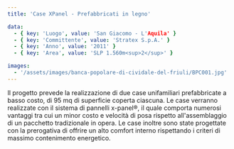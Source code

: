 ```yaml
---
title: 'Case XPanel - Prefabbricati in legno'

data:
  - { key: 'Luogo', value: 'San Giacomo - L'Aquila' }
  - { key: 'Committente', value: 'Stratex S.p.A.' }
  - { key: 'Anno', value: '2011' }
  - { key: 'Area', value: 'SLP 1.560m<sup>2</sup>' }

images:
  - '/assets/images/banca-popolare-di-cividale-del-friuli/BPC001.jpg'
---
```


Il progetto prevede la realizzazione di due case unifamiliari prefabbricate a basso costo, di 95 mq di 
superficie coperta ciascuna. Le case verranno realizzate con il sistema di pannelli x-panel®, il quale 
comporta numerosi vantaggi tra cui un minor costo e velocità di posa rispetto all'assemblaggio di un pacchetto 
tradizionale in opera. Le case inoltre sono state progettate con la prerogativa di offrire un alto comfort 
interno rispettando i criteri di massimo contenimento energetico.
